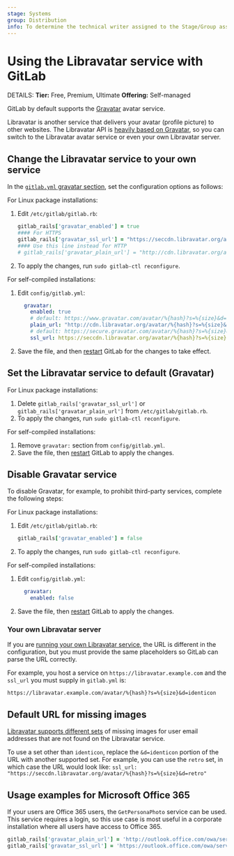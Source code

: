 ```yaml
---
stage: Systems
group: Distribution
info: To determine the technical writer assigned to the Stage/Group associated with this page, see https://handbook.gitlab.com/handbook/product/ux/technical-writing/#assignments
---
```


# Using the Libravatar service with GitLab

DETAILS:
**Tier:** Free, Premium, Ultimate
**Offering:** Self-managed

GitLab by default supports the [Gravatar](https://gravatar.com) avatar service.

Libravatar is another service that delivers your avatar (profile picture) to
other websites. The Libravatar API is
[heavily based on Gravatar](https://wiki.libravatar.org/api/), so you can
switch to the Libravatar avatar service or even your own Libravatar
server.

## Change the Libravatar service to your own service

In the [`gitlab.yml` gravatar section](https://gitlab.com/gitlab-org/gitlab/-/blob/68dac188ec6b1b03d53365e7579422f44cbe7a1c/config/gitlab.yml.example#L469-476), set
the configuration options as follows:

For Linux package installations:

1. Edit `/etc/gitlab/gitlab.rb`:

   ```ruby
   gitlab_rails['gravatar_enabled'] = true
   #### For HTTPS
   gitlab_rails['gravatar_ssl_url'] = "https://seccdn.libravatar.org/avatar/%{hash}?s=%{size}&d=identicon"
   #### Use this line instead for HTTP
   # gitlab_rails['gravatar_plain_url'] = "http://cdn.libravatar.org/avatar/%{hash}?s=%{size}&d=identicon"
   ```

1. To apply the changes, run `sudo gitlab-ctl reconfigure`.

For self-compiled installations:

1. Edit `config/gitlab.yml`:

   ```yaml
     gravatar:
       enabled: true
       # default: https://www.gravatar.com/avatar/%{hash}?s=%{size}&d=identicon
       plain_url: "http://cdn.libravatar.org/avatar/%{hash}?s=%{size}&d=identicon"
       # default: https://secure.gravatar.com/avatar/%{hash}?s=%{size}&d=identicon
       ssl_url: https://seccdn.libravatar.org/avatar/%{hash}?s=%{size}&d=identicon"
   ```

1. Save the file, and then [restart](restart_gitlab.md#self-compiled-installations)
   GitLab for the changes to take effect.

## Set the Libravatar service to default (Gravatar)

For Linux package installations:

1. Delete `gitlab_rails['gravatar_ssl_url']` or `gitlab_rails['gravatar_plain_url']` from `/etc/gitlab/gitlab.rb`.
1. To apply the changes, run `sudo gitlab-ctl reconfigure`.

For self-compiled installations:

1. Remove `gravatar:` section from `config/gitlab.yml`.
1. Save the file, then [restart](restart_gitlab.md#self-compiled-installations)
   GitLab to apply the changes.

## Disable Gravatar service

To disable Gravatar, for example, to prohibit third-party services, complete the following steps:

For Linux package installations:

1. Edit `/etc/gitlab/gitlab.rb`:

   ```ruby
   gitlab_rails['gravatar_enabled'] = false
   ```

1. To apply the changes, run `sudo gitlab-ctl reconfigure`.

For self-compiled installations:

1. Edit `config/gitlab.yml`:

   ```yaml
     gravatar:
       enabled: false
   ```

1. Save the file, then [restart](restart_gitlab.md#self-compiled-installations)
   GitLab to apply the changes.

### Your own Libravatar server

If you are [running your own Libravatar service](https://wiki.libravatar.org/running_your_own/),
the URL is different in the configuration, but you must provide the same
placeholders so GitLab can parse the URL correctly.

For example, you host a service on `https://libravatar.example.com` and the
`ssl_url` you must supply in `gitlab.yml` is:

`https://libravatar.example.com/avatar/%{hash}?s=%{size}&d=identicon`

## Default URL for missing images

[Libravatar supports different sets](https://wiki.libravatar.org/api/) of
missing images for user email addresses that are not found on the Libravatar
service.

To use a set other than `identicon`, replace the `&d=identicon` portion of the
URL with another supported set. For example, you can use the `retro` set, in
which case the URL would look like: `ssl_url: "https://seccdn.libravatar.org/avatar/%{hash}?s=%{size}&d=retro"`

## Usage examples for Microsoft Office 365

If your users are Office 365 users, the `GetPersonaPhoto` service can be used.
This service requires a login, so this use case is most useful in a
corporate installation where all users have access to Office 365.

```ruby
gitlab_rails['gravatar_plain_url'] = 'http://outlook.office.com/owa/service.svc/s/GetPersonaPhoto?email=%{email}&size=HR120x120'
gitlab_rails['gravatar_ssl_url'] = 'https://outlook.office.com/owa/service.svc/s/GetPersonaPhoto?email=%{email}&size=HR120x120'
```

<!-- ## Troubleshooting

Include any troubleshooting steps that you can foresee. If you know beforehand what issues
one might have when setting this up, or when something is changed, or on upgrading, it's
important to describe those, too. Think of things that may go wrong and include them here.
This is important to minimize requests for support, and to avoid doc comments with
questions that you know someone might ask.

Each scenario can be a third-level heading, for example `### Getting error message X`.
If you have none to add when creating a doc, leave this section in place
but commented out to help encourage others to add to it in the future. -->
